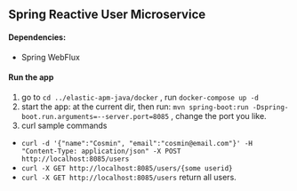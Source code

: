 ## Spring Reactive User Microservice
#### Dependencies:
 - Spring WebFlux


#### Run the app 
1. go to `cd ../elastic-apm-java/docker`  , run `docker-compose up -d`
2. start the app: at the current dir, then run: `mvn spring-boot:run -Dspring-boot.run.arguments=--server.port=8085` , change the port you like.
3. curl sample commands
- `curl -d '{"name":"Cosmin", "email":"cosmin@email.com"}' -H "Content-Type: application/json" -X POST http://localhost:8085/users`
- `curl -X GET http://localhost:8085/users/{some userid}`
- `curl -X GET http://localhost:8085/users`  return all users.
